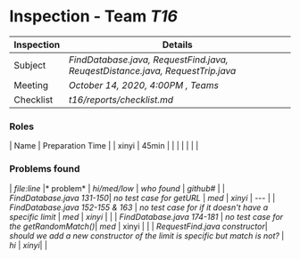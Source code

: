 # Inspection - Team *T16* 
 
| Inspection | Details |
| ----- | ----- |
| Subject | *FindDatabase.java, RequestFind.java, ReuqestDistance.java, RequestTrip.java* |
| Meeting | *October 14, 2020, 4:00PM , Teams* |
| Checklist | *t16/reports/checklist.md* |

### Roles

| Name | Preparation Time |
| xinyi | 45min |
|  |  |
|  |  |

### Problems found

| *file:line* |* problem* | *hi/med/low* | *who found* | *github#*  |
| *FindDatabase.java 131-150*| *no test case for getURL*  | *med* | *xinyi* | --- |
| *FindDatabase.java 152-155 & 163* | *no test case for if it doesn't have a specific limit* | *med* | *xinyi* | |
| *FindDatabase.java 174-181* | *no test case for the getRandomMatch()*| *med* | xinyi | |
| *RequestFind.java constructor*| *should we add a new constructor of the limit is specific but match is not?* | *hi* | *xinyi*| |
